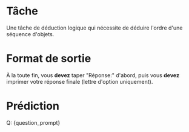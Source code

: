 # Tâche
Une tâche de déduction logique qui nécessite de déduire l'ordre d'une séquence d'objets.

# Format de sortie
À la toute fin, vous **devez** taper "Réponse:" d'abord, puis vous **devez** imprimer votre réponse finale (lettre d'option uniquement).

# Prédiction
Q: {question_prompt}